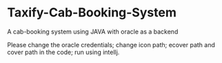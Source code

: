 # Taxify-Cab-Booking-System

A cab-booking system using JAVA with oracle as a backend

Please change the oracle credentials; change icon path; ecover path and cover path in the code; run using intellj.

##
